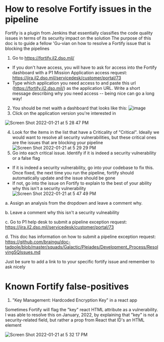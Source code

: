 # How to resolve Fortify issues in the pipeline

Fortify is a plugin from Jenkins that essentially classifies the code quality issues in terms of its security impact on the solution
The purpose of this doc is to guide a fellow 'Gu-vian on how to resolve a Fortify issue that is blocking the pipelines

1. Go to https://fortify.il2.dso.mil/
 - If you don't have access, you will have to ask for access into the Fortify dashboard with a P1 Mission Application access request: https://jira.il2.dso.mil/servicedesk/customer/portal/73
 - Type which application you need access to and paste this url (https://fortify.il2.dso.mil/) as the application URL. Write a short message describing why you need access -- being nice can go a long way!
2. You should be met waith a dashboard that looks like this:
![image](https://user-images.githubusercontent.com/14915286/150607916-63ac77b2-2ca3-4ff3-a6ad-34410be750a0.png)
3. Click on the application version you're interested in

![Screen Shot 2022-01-21 at 5 28 47 PM](https://user-images.githubusercontent.com/14915286/150608562-563dba7b-b0b6-49cf-bdaf-ba01b4f56412.png)

4. Look for the items in the list that have a Criticality of "Critical". Ideally we would want to resolve all security vulnerabilities, but these critical ones are the issues that are blocking your pipeline
![Screen Shot 2022-01-21 at 5 29 29 PM](https://user-images.githubusercontent.com/14915286/150608622-1ce76f35-60da-48f8-a844-314d4c3f3c1d.png)
5. Go into each critical issue. Identify if it is indeed a security vulnerability or a false flag
- If it is indeed a security vulnerability, go into your codebase to fix this. Once fixed, the next time you run the pipeline, fortify should automatically update and the issue should be gone
- If not, go into the issue on Fortify to explain to the best of your ability why this isn't a security vulnerability
![Screen Shot 2022-01-21 at 5 47 49 PM](https://user-images.githubusercontent.com/14915286/150610186-78f99890-ca87-4827-95fb-fa5d23a66923.png)

 a. Assign an analysis from the dropdown and leave a comment why.
 
 b. Leave a comment why this isn't a security vulneability
 
 c. Go to P1 help desk to submit a pipeline exception request: https://jira.il2.dso.mil/servicedesk/customer/portal/73
 
 d. This doc has information on how to submit a pipeline exception request: https://github.com/braingu/doc-tadpole/blob/master/squads/Galactic/Pleiades/Development_Process/ResolvingSQIssues.md
 
Just be sure to add a link to to your specific fortify issue and remember to ask nicely
 
 
 
# Known Fortify false-positives
 
1. "Key Management: Hardcoded Encryption Key" in a react app

Sometimes Fortify will flag the "key" react HTML attribute as a vulnerability. I was able to resolve this on January, 2022, by explaining that "key" is not a security-related field, but rather a prop from React that ID's an HTML element

![Screen Shot 2022-01-21 at 5 32 17 PM](https://user-images.githubusercontent.com/14915286/150608840-5c3a5454-a044-405f-a730-dcc9b73a96a1.png)



